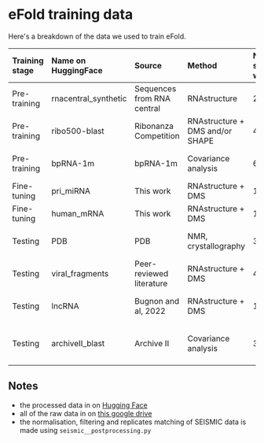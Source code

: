 # eFold training data

Here's a breakdown of the data we used to train eFold.

| Training stage   | Name on HuggingFace   | Source                     | Method                          | Number of sequences we used   | Families                      | L ∈ [10, 199]   | L ∈ [200, 499]   | L ∈ [500, 999]   | L ∈ [1000, 1999]   |   L ∈ [2000, inf] |
|:-----------------------|:----------------------|:---------------------------|:--------------------------------|:----------------------|:------------------------------|:----------------|:-----------------|:-----------------|:-------------------|------------------:|
| Pre-training     | rnacentral_synthetic  | Sequences from RNA central | RNAstructure                    | 226'729               | All known families            | 176'486         | 49'463           | 780              | 0                  |                 0 |
| Pre-training     | ribo500-blast         | Ribonanza Competition      | RNAstructure + DMS and/or SHAPE | 46'060                | Unlabelled                    | 46'049          | 11               | 0                | 0                  |                 0 |
| Pre-training     | bpRNA-1m              | bpRNA-1m                   | Covariance analysis             | 66'715                | Unlabelled, sRNA, tRNA        | 48'090          | 6'167            | 2'829            | 9'260              |               369 |
| Fine-tuning      | pri_miRNA             | This work                  | RNAstructure + DMS              | 1'098                 | pri-miRNA                     | 0               | 1'098            | 0                | 0                  |                 0 |
| Fine-tuning      | human_mRNA            | This work                  | RNAstructure + DMS              | 1'456                 | mRNA                          | 0               | 493              | 882              | 81                 |                 0 |
| Testing          | PDB                   | PDB                        | NMR, crystallography            | 356                   | Short non-coding RNA          | 343             | 6                | 6                | 1                  |                 0 |
| Testing          | viral_fragments       | Peer-reviewed literature   | RNAstructure + DMS              | 40                    | Viral RNA                     | 12              | 17               | 11               | 0                  |                 0 |
| Testing          | lncRNA                | Bugnon and al, 2022        | RNAstructure + DMS              | 10                    | Long non-coding RNA           | 0               | 2                | 1                | 7                  |                 0 |
| Testing          | archiveII_blast       | Archive II                 | Covariance analysis             | 355                   | rRNA, tRNA, tmRNA, unlabelled | 242             | 65               | 43               | 5                  |                 0 |

## Notes
- the processed data in on [Hugging Face](https://huggingface.co/rouskinlab)
- all of the raw data in on [this google drive](https://drive.google.com/drive/folders/1pKUBGlvcft4WsUSztaUCOXcyGi9a8NUy)
- the normalisation, filtering and replicates matching of SEISMIC data is made using `seismic__postprocessing.py`
